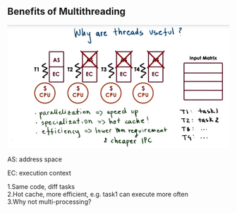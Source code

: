 ## Benefits of Multithreading

![](/assets/benefits_of_multithreading.png)

AS: address space

EC: execution context

1.Same code, diff tasks  
2.Hot cache, more efficient, e.g. task1 can execute more often  
3.Why not multi-processing?  